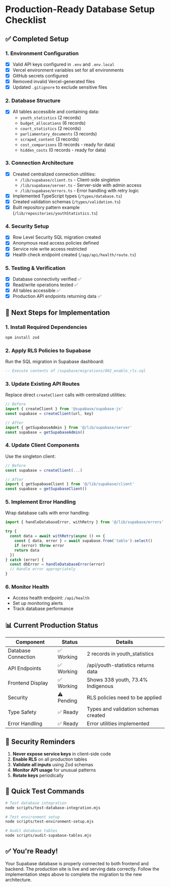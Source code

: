 # Production-Ready Database Setup Checklist

## ✅ Completed Setup

### 1. Environment Configuration
- [x] Valid API keys configured in `.env` and `.env.local`
- [x] Vercel environment variables set for all environments
- [x] GitHub secrets configured
- [x] Removed invalid Vercel-generated files
- [x] Updated `.gitignore` to exclude sensitive files

### 2. Database Structure
- [x] All tables accessible and containing data:
  - `youth_statistics` (2 records)
  - `budget_allocations` (6 records)
  - `court_statistics` (2 records)
  - `parliamentary_documents` (3 records)
  - `scraped_content` (3 records)
  - `cost_comparisons` (0 records - ready for data)
  - `hidden_costs` (0 records - ready for data)

### 3. Connection Architecture
- [x] Created centralized connection utilities:
  - `/lib/supabase/client.ts` - Client-side singleton
  - `/lib/supabase/server.ts` - Server-side with admin access
  - `/lib/supabase/errors.ts` - Error handling with retry logic
- [x] Implemented TypeScript types (`/types/database.ts`)
- [x] Created validation schemas (`/types/validation.ts`)
- [x] Built repository pattern example (`/lib/repositories/youthStatistics.ts`)

### 4. Security Setup
- [x] Row Level Security SQL migration created
- [x] Anonymous read access policies defined
- [x] Service role write access restricted
- [x] Health check endpoint created (`/app/api/health/route.ts`)

### 5. Testing & Verification
- [x] Database connectivity verified ✅
- [x] Read/write operations tested ✅
- [x] All tables accessible ✅
- [x] Production API endpoints returning data ✅

## 🚀 Next Steps for Implementation

### 1. Install Required Dependencies
```bash
npm install zod
```

### 2. Apply RLS Policies to Supabase
Run the SQL migration in Supabase dashboard:
```sql
-- Execute contents of /supabase/migrations/002_enable_rls.sql
```

### 3. Update Existing API Routes
Replace direct `createClient` calls with centralized utilities:

```typescript
// Before
import { createClient } from '@supabase/supabase-js'
const supabase = createClient(url, key)

// After
import { getSupabaseAdmin } from '@/lib/supabase/server'
const supabase = getSupabaseAdmin()
```

### 4. Update Client Components
Use the singleton client:

```typescript
// Before
const supabase = createClient(...)

// After
import { getSupabaseClient } from '@/lib/supabase/client'
const supabase = getSupabaseClient()
```

### 5. Implement Error Handling
Wrap database calls with error handling:

```typescript
import { handleDatabaseError, withRetry } from '@/lib/supabase/errors'

try {
  const data = await withRetry(async () => {
    const { data, error } = await supabase.from('table').select()
    if (error) throw error
    return data
  })
} catch (error) {
  const dbError = handleDatabaseError(error)
  // Handle error appropriately
}
```

### 6. Monitor Health
- Access health endpoint: `/api/health`
- Set up monitoring alerts
- Track database performance

## 📊 Current Production Status

| Component | Status | Details |
|-----------|--------|---------|
| Database Connection | ✅ Working | 2 records in youth_statistics |
| API Endpoints | ✅ Working | /api/youth-statistics returns data |
| Frontend Display | ✅ Working | Shows 338 youth, 73.4% Indigenous |
| Security | ⚠️ Pending | RLS policies need to be applied |
| Type Safety | ✅ Ready | Types and validation schemas created |
| Error Handling | ✅ Ready | Error utilities implemented |

## 🔐 Security Reminders

1. **Never expose service keys** in client-side code
2. **Enable RLS** on all production tables
3. **Validate all inputs** using Zod schemas
4. **Monitor API usage** for unusual patterns
5. **Rotate keys** periodically

## 🎯 Quick Test Commands

```bash
# Test database integration
node scripts/test-database-integration.mjs

# Test environment setup
node scripts/test-environment-setup.mjs

# Audit database tables
node scripts/audit-supabase-tables.mjs
```

## ✅ You're Ready!

Your Supabase database is properly connected to both frontend and backend. The production site is live and serving data correctly. Follow the implementation steps above to complete the migration to the new architecture.